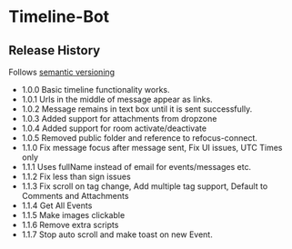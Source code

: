 # Timeline-Bot
## Release History
Follows [semantic versioning](https://docs.npmjs.com/getting-started/semantic-versioning#semver-for-publishers)
* 1.0.0 Basic timeline functionality works.
* 1.0.1 Urls in the middle of message appear as links.
* 1.0.2 Message remains in text box until it is sent successfully.
* 1.0.3 Added support for attachments from dropzone
* 1.0.4 Added support for room activate/deactivate
* 1.0.5 Removed public folder and reference to refocus-connect.
* 1.1.0 Fix message focus after message sent, Fix UI issues, UTC Times only
* 1.1.1 Uses fullName instead of email for events/messages etc.
* 1.1.2 Fix less than sign issues
* 1.1.3 Fix scroll on tag change, Add multiple tag support, Default to Comments and Attachments
* 1.1.4 Get All Events
* 1.1.5 Make images clickable
* 1.1.6 Remove extra scripts
* 1.1.7 Stop auto scroll and make toast on new Event.

